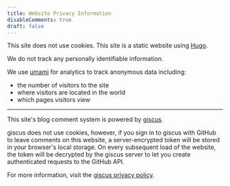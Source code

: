 ```yaml
---
title: Website Privacy Information
disableComments: true
draft: false
---
```

This site does not use cookies.
This site is a static website using [Hugo](https://gohugo.io/).

We do not track any personally identifiable information. 

We use [umami](https://umami.is/docs/faq) for analytics to track anonymous data including:
- the number of visitors to the site
- where visitors are located in the world 
- which pages visitors view

---

This site's blog comment system is powered by [giscus](https://giscus.app). 

giscus does not use cookies, however, if you sign in to giscus with GitHub to leave comments on this website, a server-encrypted token will be stored in your browser's local storage. On every subsequent load of the website, the token will be decrypted by the giscus server to let you create authenticated requests to the GitHub API. 


For more information, visit the [giscus privacy policy](https://github.com/giscus/giscus/blob/main/PRIVACY-POLICY.md).
